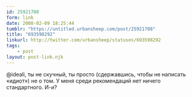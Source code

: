 ```yaml
---
id: 25921708
form: link
date: 2008-02-09 18:25:44
tumblr: "https://untitled.urbansheep.com/post/25921708"
title: "693598292"
linkurl: http://twitter.com/urbansheep/statuses/693598292
tags:
    - post
layout: post-link.njk
---
```

<p>@ideali, ты не скучный, ты просто (сдержавшись, чтобы не написать «идиот») не о том. У меня среди рекомендаций нет ничего стандартного. И-и?</p>
